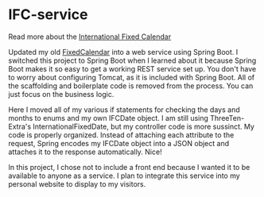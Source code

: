 # IFC-service

Read more about the [International Fixed Calendar](https://en.wikipedia.org/wiki/International_Fixed_Calendar)

Updated my old [FixedCalendar](https://github.com/matt-slater/FixedCalendar) into a web service using Spring Boot. I switched this project to Spring Boot when I learned about it because Spring Boot makes it so easy to get a working REST service set up. You don't have to worry about configuring Tomcat, as it is included with Spring Boot. All of the scaffolding and boilerplate code is removed from the process. You can just focus on the business logic.

Here I moved all of my various if statements for checking the days and months to enums and my own IFCDate object. I am still using ThreeTen-Extra's InternationalFixedDate, but my controller code is more sussinct. My code is properly organized. Instead of attaching each attribute to the request, Spring encodes my IFCDate object into a JSON object and attaches it to the response automatically. Nice!

In this project, I chose not to include a front end because I wanted it to be available to anyone as a service. I plan to integrate this service into my personal website to display to my visitors.
